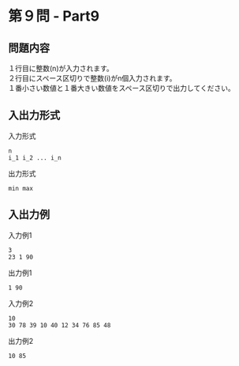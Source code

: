 # 第９問 - Part9

## 問題内容
１行目に整数(n)が入力されます。  
２行目にスペース区切りで整数(i)がn個入力されます。  
１番小さい数値と１番大きい数値をスペース区切りで出力してください。  

## 入出力形式

入力形式
```
n
i_1 i_2 ... i_n
```

出力形式
```
min max
```

## 入出力例

入力例1
```
3
23 1 90
```

出力例1
```
1 90
```

入力例2
```
10
30 78 39 10 40 12 34 76 85 48
```

出力例2
```
10 85
```